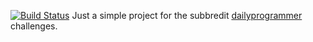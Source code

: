 [![Build Status](https://travis-ci.org/ramonPires/dailyprogrammer.svg?branch=master)](https://travis-ci.org/ramonPires/dailyprogrammer)
Just a simple project for the subbredit [dailyprogrammer](https://www.reddit.com/r/dailyprogrammer/ ) challenges.